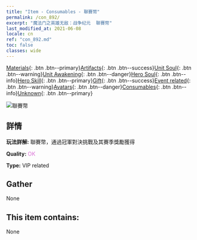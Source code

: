 ```yaml
---
title: "Item - Consumables - 聯賽幣"
permalink: /con_892/
excerpt: "魔法门之英雄无敌：战争纪元  聯賽幣"
last_modified_at: 2021-06-08
locale: cn
ref: "con_892.md"
toc: false
classes: wide
---
```

 [Materials](/ItemsCN/){: .btn .btn--primary}[Artifacts](/ItemsCN/Artifacts/){: .btn .btn--success}[Unit Soul](/ItemsCN/UnitSoul/){: .btn .btn--warning}[Unit Awakening](/ItemsCN/UnitAwakening/){: .btn .btn--danger}[Hero Soul](/ItemsCN/HeroSoul/){: .btn .btn--info}[Hero Skill](/ItemsCN/HeroSkill/){: .btn .btn--primary}[Gift](/ItemsCN/Gift/){: .btn .btn--success}[Event related](/ItemsCN/Events/){: .btn .btn--warning}[Avatars](/ItemsCN/Avatars/){: .btn .btn--danger}[Consumables](/ItemsCN/Consumables/){: .btn .btn--info}[Unknown](/ItemsCN/Unknown/){: .btn .btn--primary}

 ![聯賽幣](/images/t/i_112.png)

## 詳情
 **玩法詳解:** 聯賽幣，通過冠軍對決挑戰及其賽季獎勵獲得

 **Quality:** <span style="color: #DA70D6">OK</span>

 **Type:** VIP related

## Gather

  None

## This item contains:

  None

